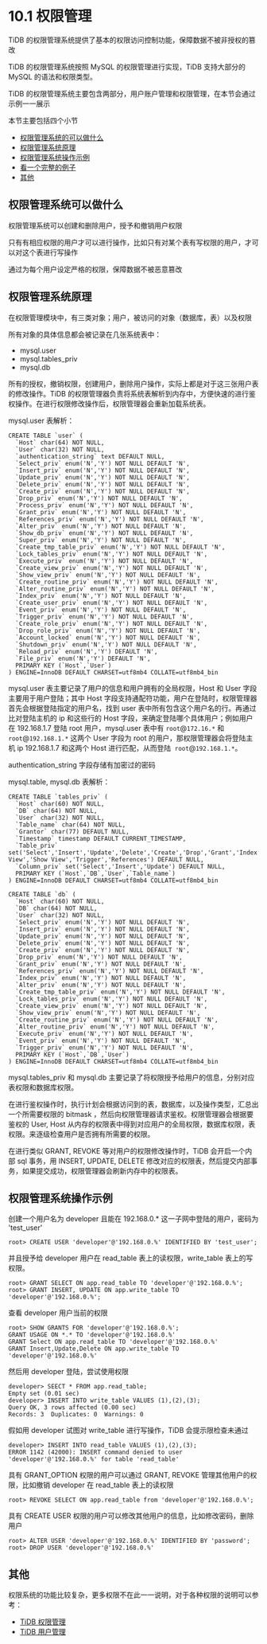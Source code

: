 # 10.1 权限管理

TiDB 的权限管理系统提供了基本的权限访问控制功能，保障数据不被非授权的篡改

TiDB 的权限管理系统按照 MySQL 的权限管理进行实现，TiDB 支持大部分的 MySQL 的语法和权限类型。

TiDB 的权限管理系统主要包含两部分，用户账户管理和权限管理，在本节会通过示例一一展示

本节主要包括四个小节

- [权限管理系统的可以做什么](#权限管理系统的可以做什么)
- [权限管理系统原理](#权限管理系统原理)
- [权限管理系统操作示例](#权限管理系统操作示例)
- [看一个完整的例子](#看一个完整的例子)
- [其他](#其他)

## 权限管理系统可以做什么
权限管理系统可以创建和删除用户，授予和撤销用户权限

只有有相应权限的用户才可以进行操作，比如只有对某个表有写权限的用户，才可以对这个表进行写操作

通过为每个用户设定严格的权限，保障数据不被恶意篡改

## 权限管理系统原理
在权限管理模块中，有三类对象；用户，被访问的对象（数据库，表）以及权限

所有对象的具体信息都会被记录在几张系统表中：

* mysql.user
* mysql.tables_priv
* mysql.db

所有的授权，撤销权限，创建用户，删除用户操作，实际上都是对于这三张用户表的修改操作。TiDB 的权限管理器负责将系统表解析到内存中，方便快速的进行鉴权操作。在进行权限修改操作后，权限管理器会重新加载系统表。

mysql.user 表解析：

```
CREATE TABLE `user` (
  `Host` char(64) NOT NULL,
  `User` char(32) NOT NULL,
  `authentication_string` text DEFAULT NULL,
  `Select_priv` enum('N','Y') NOT NULL DEFAULT 'N',
  `Insert_priv` enum('N','Y') NOT NULL DEFAULT 'N',
  `Update_priv` enum('N','Y') NOT NULL DEFAULT 'N',
  `Delete_priv` enum('N','Y') NOT NULL DEFAULT 'N',
  `Create_priv` enum('N','Y') NOT NULL DEFAULT 'N',
  `Drop_priv` enum('N','Y') NOT NULL DEFAULT 'N',
  `Process_priv` enum('N','Y') NOT NULL DEFAULT 'N',
  `Grant_priv` enum('N','Y') NOT NULL DEFAULT 'N',
  `References_priv` enum('N','Y') NOT NULL DEFAULT 'N',
  `Alter_priv` enum('N','Y') NOT NULL DEFAULT 'N',
  `Show_db_priv` enum('N','Y') NOT NULL DEFAULT 'N',
  `Super_priv` enum('N','Y') NOT NULL DEFAULT 'N',
  `Create_tmp_table_priv` enum('N','Y') NOT NULL DEFAULT 'N',
  `Lock_tables_priv` enum('N','Y') NOT NULL DEFAULT 'N',
  `Execute_priv` enum('N','Y') NOT NULL DEFAULT 'N',
  `Create_view_priv` enum('N','Y') NOT NULL DEFAULT 'N',
  `Show_view_priv` enum('N','Y') NOT NULL DEFAULT 'N',
  `Create_routine_priv` enum('N','Y') NOT NULL DEFAULT 'N',
  `Alter_routine_priv` enum('N','Y') NOT NULL DEFAULT 'N',
  `Index_priv` enum('N','Y') NOT NULL DEFAULT 'N',
  `Create_user_priv` enum('N','Y') NOT NULL DEFAULT 'N',
  `Event_priv` enum('N','Y') NOT NULL DEFAULT 'N',
  `Trigger_priv` enum('N','Y') NOT NULL DEFAULT 'N',
  `Create_role_priv` enum('N','Y') NOT NULL DEFAULT 'N',
  `Drop_role_priv` enum('N','Y') NOT NULL DEFAULT 'N',
  `Account_locked` enum('N','Y') NOT NULL DEFAULT 'N',
  `Shutdown_priv` enum('N','Y') NOT NULL DEFAULT 'N',
  `Reload_priv` enum('N','Y') DEFAULT 'N',
  `File_priv` enum('N','Y') DEFAULT 'N',
  PRIMARY KEY (`Host`,`User`)
) ENGINE=InnoDB DEFAULT CHARSET=utf8mb4 COLLATE=utf8mb4_bin
```
mysql.user 表主要记录了用户的信息和用户拥有的全局权限，Host 和 User 字段主要用于用户登陆；其中 Host 字段支持通配符功能，用户在登陆时，权限管理器首先会根据登陆指定的用户名，找到 user 表中所有包含这个用户名的行。再通过比对登陆主机的 ip 和这些行的 Host 字段，来确定登陆哪个具体用户；例如用户在 192.168.1.7 登陆 root 用户，mysql.user 表中有 `root`@`172.16.*` 和 `root`@`192.168.1.*` 这两个 User 字段为 root 的用户，那权限管理器会将登陆主机 ip 192.168.1.7 和这两个 Host 进行匹配，从而登陆  `root`@`192.168.1.*`。

authentication_string 字段存储有加密过的密码

mysql.table, mysql.db 表解析：

```
CREATE TABLE `tables_priv` (
  `Host` char(60) NOT NULL,
  `DB` char(64) NOT NULL,
  `User` char(32) NOT NULL,
  `Table_name` char(64) NOT NULL,
  `Grantor` char(77) DEFAULT NULL,
  `Timestamp` timestamp DEFAULT CURRENT_TIMESTAMP,
  `Table_priv` set('Select','Insert','Update','Delete','Create','Drop','Grant','Index','Alter','Create View','Show View','Trigger','References') DEFAULT NULL,
  `Column_priv` set('Select','Insert','Update') DEFAULT NULL,
  PRIMARY KEY (`Host`,`DB`,`User`,`Table_name`)
) ENGINE=InnoDB DEFAULT CHARSET=utf8mb4 COLLATE=utf8mb4_bin
```
```
CREATE TABLE `db` (
  `Host` char(60) NOT NULL,
  `DB` char(64) NOT NULL,
  `User` char(32) NOT NULL,
  `Select_priv` enum('N','Y') NOT NULL DEFAULT 'N',
  `Insert_priv` enum('N','Y') NOT NULL DEFAULT 'N',
  `Update_priv` enum('N','Y') NOT NULL DEFAULT 'N',
  `Delete_priv` enum('N','Y') NOT NULL DEFAULT 'N',
  `Create_priv` enum('N','Y') NOT NULL DEFAULT 'N',
  `Drop_priv` enum('N','Y') NOT NULL DEFAULT 'N',
  `Grant_priv` enum('N','Y') NOT NULL DEFAULT 'N',
  `References_priv` enum('N','Y') NOT NULL DEFAULT 'N',
  `Index_priv` enum('N','Y') NOT NULL DEFAULT 'N',
  `Alter_priv` enum('N','Y') NOT NULL DEFAULT 'N',
  `Create_tmp_table_priv` enum('N','Y') NOT NULL DEFAULT 'N',
  `Lock_tables_priv` enum('N','Y') NOT NULL DEFAULT 'N',
  `Create_view_priv` enum('N','Y') NOT NULL DEFAULT 'N',
  `Show_view_priv` enum('N','Y') NOT NULL DEFAULT 'N',
  `Create_routine_priv` enum('N','Y') NOT NULL DEFAULT 'N',
  `Alter_routine_priv` enum('N','Y') NOT NULL DEFAULT 'N',
  `Execute_priv` enum('N','Y') NOT NULL DEFAULT 'N',
  `Event_priv` enum('N','Y') NOT NULL DEFAULT 'N',
  `Trigger_priv` enum('N','Y') NOT NULL DEFAULT 'N',
  PRIMARY KEY (`Host`,`DB`,`User`)
) ENGINE=InnoDB DEFAULT CHARSET=utf8mb4 COLLATE=utf8mb4_bin
```
mysql.tables_priv 和 mysql.db 主要记录了将权限授予给用户的信息，分别对应表权限和数据库权限。

在进行鉴权操作时，执行计划会根据访问到的表，数据库，以及操作类型，汇总出一个所需要权限的 bitmask ，然后向权限管理器请求鉴权。权限管理器会根据要鉴权的 User, Host 从内存的权限表中得到对应用户的全局权限，数据库权限，表权限。来逐级检查用户是否拥有所需要的权限。

在进行类似 GRANT, REVOKE 等对用户的权限修改操作时，TiDB 会开启一个内部 sql 事务，用 INSERT, UPDATE, DELETE 修改对应的权限表，然后提交内部事务，如果提交成功，权限管理器会刷新内存中的权限表。

## 权限管理系统操作示例
创建一个用户名为 developer 且能在 192.168.0.* 这一子网中登陆的用户，密码为 'test_user'

```
root> CREATE USER 'developer'@'192.168.0.%' IDENTIFIED BY 'test_user';
```
并且授予给 developer 用户在 read_table 表上的读权限，write_table 表上的写权限。
```
root> GRANT SELECT ON app.read_table TO 'developer'@'192.168.0.%';
root> GRANT INSERT, UPDATE ON app.write_table TO 'developer'@'192.168.0.%';
```
查看 developer 用户当前的权限
```
root> SHOW GRANTS FOR 'developer'@'192.168.0.%';
GRANT USAGE ON *.* TO 'developer'@'192.168.0.%'                      
GRANT Select ON app.read_table TO 'developer'@'192.168.0.%'
GRANT Insert,Update,Delete ON app.write_table TO 'developer'@'192.168.0.%'
```
然后用 developer 登陆，尝试使用权限
```
developer> SEECT * FROM app.read_table;
Empty set (0.01 sec)
developer> INSERT INTO write_table VALUES (1),(2),(3);
Query OK, 3 rows affected (0.00 sec)
Records: 3  Duplicates: 0  Warnings: 0
```
假如用 developer 试图对 write_table 进行写操作，TiDB 会提示限检查未通过
```
developer> INSERT INTO read_table VALUES (1),(2),(3);
ERROR 1142 (42000): INSERT command denied to user 'developer'@'192.168.0.%' for table 'read_table'
```
具有 GRANT_OPTION 权限的用户可以通过 GRANT, REVOKE 管理其他用户的权限，比如撤销 developer 在 read_table 表上的读权限
```
root> REVOKE SELECT ON app.read_table from 'developer'@'192.168.0.%';
```
具有 CREATE USER 权限的用户可以修改其他用户的信息，比如修改密码，删除用户
```
root> ALTER USER 'developer'@'192.168.0.%' IDENTIFIED BY 'password';
root> DROP USER 'developer'@'192.168.0.%'
```

## 其他
权限系统的功能比较复杂，更多权限不在此一一说明，对于各种权限的说明可以参考：

* [TiDB 权限管理](https://pingcap.com/docs-cn/dev/reference/security/privilege-system/)
* [TiDB 用户管理](https://pingcap.com/docs-cn/dev/reference/security/user-account-management/)
